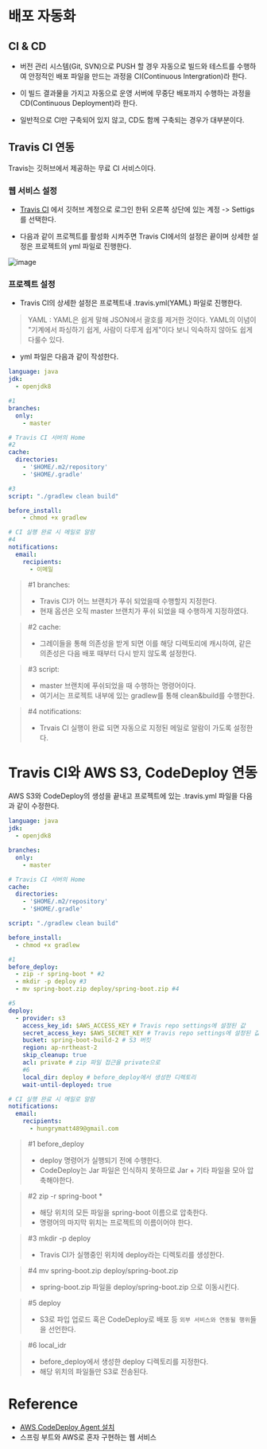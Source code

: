 # 배포 자동화
## CI & CD
- 버전 관리 시스템(Git, SVN)으로 PUSH 할 경우 자동으로 빌드와 테스트를 수행하여 안정적인 배포 파일을 만드는 과정을 CI(Continuous Intergration)라 한다. 

- 이 빌드 결과물을 가지고 자동으로 운영 서버에 무중단 배포까지 수행하는 과정을 CD(Continuous Deployment)라 한다.

- 일반적으로 CI만 구축되어 있지 않고, CD도 함께 구축되는 경우가 대부분이다.

## Travis CI 연동
Travis는 깃허브에서 제공하는 무료 CI 서비스이다.

### 웹 서비스 설정

- [Travis CI](https://travis-ci.com/) 에서 깃허브 계정으로 로그인 한뒤 오른쪽 상단에 있는 계정 -> Settigs를 선택한다.

- 다음과 같이 프로젝트를 활성화 시켜주면 Travis CI에서의 설정은 끝이며 상세한 설정은 프로젝트의 yml 파일로 진행한다.

![image](https://user-images.githubusercontent.com/45548349/117573937-ad02bf00-b115-11eb-9db4-1381d1250393.png)

### 프로젝트 설정

- Travis CI의 상세한 설정은 프로젝트내 .travis.yml(YAML) 파일로 진행한다.

> YAML :
> YAML은 쉽게 말해 JSON에서 괄호를 제거한 것이다. YAML의 이념이 "기계에서 파싱하기 쉽게, 사람이 다루게 쉽게"이다 보니 익숙하지 않아도 쉽게 다룰수 있다.

- yml 파일은 다음과 같이 작성한다.

```yml
language: java
jdk:
  - openjdk8

#1
branches:
  only:
    - master

# Travis CI 서버의 Home
#2
cache:
  directories:
    - '$HOME/.m2/repository'
    - '$HOME/.gradle'

#3
script: "./gradlew clean build"

before_install:
    - chmod +x gradlew

# CI 실행 완료 시 메일로 알람
#4
notifications:
  email:
    recipients:
      - 이메일
```

> #1 branches:
> - Travis CI가 어느 브랜치가 푸쉬 되었을때 수행할지 지정한다.
> - 현재 옵션은 오직 master 브랜치가 푸쉬 되었을 때 수행하게 지정하였다.

> #2 cache:
> - 그레이들을 통해 의존성을 받게 되면 이를 해당 디렉토리에 캐시하여, 같은 의존성은 다음 배포 때부터 다시 받지 않도록 설정한다.

> #3 script:
> - master 브랜치에 푸쉬되었을 때 수행하는 명령어이다.
> - 여기서는 프로젝트 내부에 있는 gradlew를 통해 clean&build를 수행한다.

> #4 notifications:
> - Trvais CI 실행이 완료 되면 자동으로 지정된 메일로 알람이 가도록 설정한다.

# Travis CI와 AWS S3, CodeDeploy 연동
AWS S3와 CodeDeploy의 생성을 끝내고 프로젝트에 있는 .travis.yml 파일을 다음과 같이 수정한다.

```yml
language: java
jdk:
  - openjdk8

branches:
  only:
    - master

# Travis CI 서버의 Home
cache:
  directories:
    - '$HOME/.m2/repository'
    - '$HOME/.gradle'

script: "./gradlew clean build"

before_install:
  - chmod +x gradlew

#1
before_deploy:
  - zip -r spring-boot * #2
  - mkdir -p deploy #3
  - mv spring-boot.zip deploy/spring-boot.zip #4

#5
deploy:
  - provider: s3
    access_key_id: $AWS_ACCESS_KEY # Travis repo settings에 설정된 값
    secret_access_key: $AWS_SECRET_KEY # Travis repo settings에 설정된 값
    bucket: spring-boot-build-2 # S3 버킷
    region: ap-nrtheast-2
    skip_cleanup: true
    acl: private # zip 파일 접근을 private으로
    #6
    local_dir: deploy # before_deploy에서 생성한 디렉토리
    wait-until-deployed: true

# CI 실행 완료 시 메일로 알람
notifications:
  email:
    recipients:
      - hungrymatt489@gmail.com

```

> #1 before_deploy
> - deploy 명령어가 실행되기 전에 수행한다.
> - CodeDeploy는 Jar 파일은 인식하지 못하므로 Jar + 기타 파일을 모아 압축해야한다.

> #2 zip -r spring-boot *
> - 해당 위치의 모든 파일을 spring-boot 이름으로 압축한다.
> - 명령어의 마지막 위치는 프로젝트의 이름이어야 한다.

> #3 mkdir -p deploy
> - Travis CI가 실행중인 위치에 deploy라는 디렉토리를 생성한다.

> #4 mv spring-boot.zip deploy/spring-boot.zip
> - spring-boot.zip 파일을 deploy/spring-boot.zip 으로 이동시킨다.

> #5 deploy
> - S3로 파입 업로드 혹은 CodeDeploy로 배포 등 `외부 서비스와 연동될 행위`들을 선언한다.

> #6 local_idr
> - before_deploy에서 생성한 deploy 디렉토리를 지정한다.
> - 해당 위치의 파일들만 S3로 전송된다.

# Reference
- [AWS CodeDeploy Agent 설치](https://docs.aws.amazon.com/ko_kr/codedeploy/latest/userguide/codedeploy-agent-operations-install-linux.html)
- 스프링 부트와 AWS로 혼자 구현하는 웹 서비스